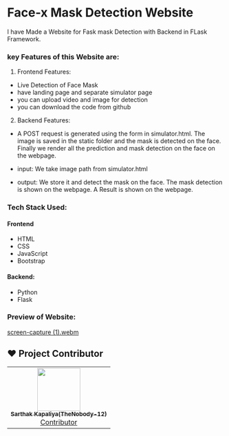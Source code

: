 
# Face-x Mask Detection Website

I have Made a Website for Fask mask Detection with Backend in FLask Framework.

### key Features of this Website are:
1. Frontend Features:
-  Live Detection of Face Mask
- have landing page and separate simulator page
- you can upload video and image for detection
- you can download the code from github
2. Backend Features:
- A POST request is generated using the form in simulator.html. The image is saved in the static folder and the mask is detected on the face. Finally we render all the prediction and mask detection on the face on the webpage.
- input: We take image path from simulator.html

- output: We store it and detect the mask on the face. The mask detection is shown on the webpage. A Result is shown on the webpage.



### Tech Stack Used:
#### Frontend
- HTML
- CSS
- JavaScript
- Bootstrap
#### Backend:
- Python
- Flask

### Preview of Website:

[screen-capture (1).webm](https://user-images.githubusercontent.com/75840118/211765242-2d18beea-d4e3-49d2-814c-981da1f399e6.webm)

## ❤️ Project Contributor

<table>
	<tr>
		<td align="center">
			<a href="https://github.com/TheNobody-12">
				<img src="https://user-images.githubusercontent.com/75840118/210078270-64c36621-56e4-4cd8-beb6-bcfcb949fe3d.jpg" width="100px" alt="" />
				<br /> <sub><b>Sarthak Kapaliya(TheNobody-12)</b></sub>
			</a>
			<br /> <a href="https://github.com/TheNobody-12"> 
		Contributor
	    </a>
		</td>
	</tr>
</table>

